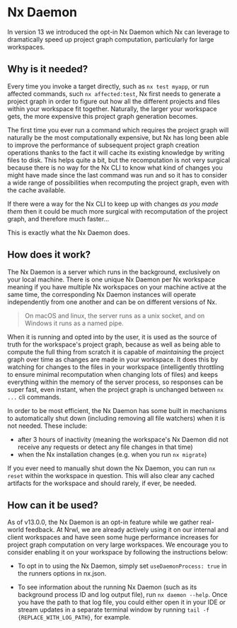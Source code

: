 # Nx Daemon

In version 13 we introduced the opt-in Nx Daemon which Nx can leverage to dramatically speed up project graph computation, particularly for large workspaces.

## Why is it needed?

Every time you invoke a target directly, such as `nx test myapp`, or run affected commands, such `nx affected:test`, Nx first needs to generate a project graph in order to figure out how all the different projects and files within your workspace fit together. Naturally, the larger your workspace gets, the more expensive this project graph generation becomes.

The first time you ever run a command which requires the project graph will naturally be the most computationally expensive, but Nx has long been able to improve the performance of subsequent project graph creation operations thanks to the fact it will cache its existing knowledge by writing files to disk. This helps quite a bit, but the recomputation is not very surgical because there is no way for the Nx CLI to know what kind of changes you might have made since the last command was run and so it has to consider a wide range of possibilities when recomputing the project graph, even with the cache available.

If there were a way for the Nx CLI to keep up with changes _as you made them_ then it could be much more surgical with recomputation of the project graph, and therefore much faster...

This is exactly what the Nx Daemon does.

## How does it work?

The Nx Daemon is a server which runs in the background, exclusively on your local machine. There is one unique Nx Daemon per Nx workspace meaning if you have multiple Nx workspaces on your machine active at the same time, the corresponding Nx Daemon instances will operate independently from one another and can be on different versions of Nx.

> On macOS and linux, the server runs as a unix socket, and on Windows it runs as a named pipe.

When it is running and opted into by the user, it is used as the source of truth for the workspace's project graph, because as well as being able to compute the full thing from scratch it is capable of _maintaining_ the project graph over time as changes are made in your workspace. It does this by watching for changes to the files in your workspace (intelligently throttling to ensure minimal recomputation when changing lots of files) and keeps everything within the memory of the server process, so responses can be super fast, even instant, when the project graph is unchanged between `nx ...` cli commands.

In order to be most efficient, the Nx Daemon has some built in mechanisms to automatically shut down (including removing all file watchers) when it is not needed. These include:

- after 3 hours of inactivity (meaning the workspace's Nx Daemon did not receive any requests or detect any file changes in that time)
- when the Nx installation changes (e.g. when you run `nx migrate`)

If you ever need to manually shut down the Nx Daemon, you can run `nx reset` within the workspace in question. This will also clear any cached artifacts for the workspace and should rarely, if ever, be needed.

## How can it be used?

As of v13.0.0, the Nx Daemon is an opt-in feature while we gather real-world feedback. At Nrwl, we are already actively using it on our internal and client workspaces and have seen some huge performance increases for project graph computation on very large workspaces. We encourage you to consider enabling it on your workspace by following the instructions below:

- To opt in to using the Nx Daemon, simply set `useDaemonProcess: true` in the runners options in nx.json.

- To see information about the running Nx Daemon (such as its background process ID and log output file), run `nx daemon --help`. Once you have the path to that log file, you could either open it in your IDE or stream updates in a separate terminal window by running `tail -f {REPLACE_WITH_LOG_PATH}`, for example.
